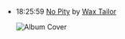 *   18:25:59  [No Pity](http://goo.gl/CE8D3s) by [Wax Tailor](http://www.last.fm/music/Wax+Tailor)

    ![Album Cover](http://userserve-ak.last.fm/serve/174s/88807313.jpg "In The Mood For Life")

